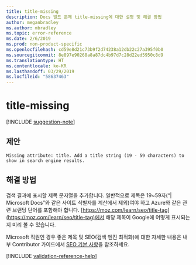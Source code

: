 ```yaml
---
title: title-missing
description: Docs 빌드 문제 title-missing에 대한 설명 및 해결 방법
author: meganbradley
ms.author: mbradley
ms.topic: error-reference
ms.date: 2/6/2019
ms.prod: non-product-specific
ms.openlocfilehash: cd59e8d21c73b9f2d74238a12db22c27a395f0b0
ms.sourcegitcommit: 8e897e90268a8a87dc4b97d7c28d22ed5950c8d9
ms.translationtype: HT
ms.contentlocale: ko-KR
ms.lasthandoff: 03/29/2019
ms.locfileid: "58637463"
---
```

# <a name="title-missing"></a>title-missing

[!INCLUDE [suggestion-note](includes/suggestion-note.md)]

## <a name="suggestion"></a>제안

`Missing attribute: title. Add a title string (19 - 59 characters) to show in search engine results.`

## <a name="resolution"></a>해결 방법

검색 결과에 표시할 제목 문자열을 추가합니다. 일반적으로 제목은 19~59자(“| Microsoft Docs”와 같은 사이트 식별자를 계산에서 제외)여야 하고 Azure와 같은 관련 브랜딩 단어를 포함해야 합니다. [https://moz.com/learn/seo/title-tag](https://moz.com/learn/seo/title-tag)에서 해당 제목이 Google에 어떻게 표시되는지 미리 볼 수 있습니다.

Microsoft 직원인 경우 좋은 제목 및 SEO(검색 엔진 최적화)에 대한 자세한 내용은 내부 Contributor 가이드에서 [SEO 기본 사항](https://review.docs.microsoft.com/en-us/help/contribute/contribute-how-to-write-seo-basics?branch=master)을 참조하세요.

[!INCLUDE [validation-reference-help](includes/validation-reference-help.md)]
